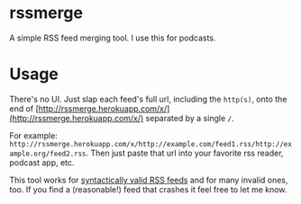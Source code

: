 # rssmerge
A simple RSS feed merging tool. I use this for podcasts.

# Usage

There's no UI. Just slap each feed's full url, including the `http(s)`, onto the end of [http://rssmerge.herokuapp.com/x/](http://rssmerge.herokuapp.com/x/) separated by a single `/`.

For example: `http://rssmerge.herokuapp.com/x/http://example.com/feed1.rss/http://example.org/feed2.rss`. Then just paste that url into your favorite rss reader, podcast app, etc.

This tool works for [syntactically valid RSS feeds](https://validator.w3.org/feed/) and for many invalid ones, too. If you find a (reasonable!) feed that crashes it feel free to let me know.
